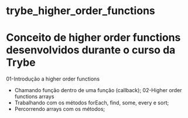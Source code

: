 # trybe_higher_order_functions

<h1> Conceito de higher order functions desenvolvidos durante o curso da Trybe </h1>

01-Introdução a higher order functions
 - Chamando função dentro de uma função (callback);
02-Higher order functions arrays
 - Trabalhando com os métodos forEach, find, some, every e sort;
 - Percorrendo arrays com os métodos;
